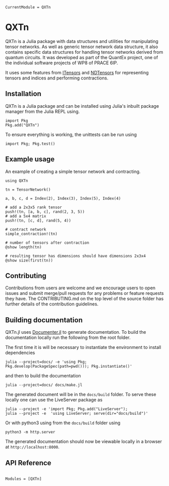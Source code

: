 ```@meta
CurrentModule = QXTn
```

# QXTn

QXTn is a Julia package with data structures and utilities for manipulating tensor networks.
As well as generic tensor network data structure, it also contains specific data structures
for handling tensor networks derived from quantum circuits. It was developed as part of the QuantEx project, one of the individual software projects of WP8 of PRACE 6IP.

It uses some features from [ITensors](https://github.com/ITensor/ITensors.jl) and [NDTensors](https://github.com/ITensor/NDTensors.jl) for representing tensors and indices and performing contractions.

## Installation

QXTn is a Julia package and can be installed using Julia's inbuilt package manager from the Julia REPL using.

```
import Pkg
Pkg.add("QXTn")
```

To ensure everything is working, the unittests can be run using

```
import Pkg; Pkg.test()
```

## Example usage

An example of creating a simple tensor network and contracting.

```
using QXTn

tn = TensorNetwork()

a, b, c, d = Index(2), Index(3), Index(5), Index(4)

# add a 2x3x5 rank tensor
push!(tn, [a, b, c], rand(2, 3, 5))
# add a 5x4 matrix
push!(tn, [c, d], rand(5, 4))

# contract network
simple_contraction!(tn)

# number of tensors after contraction
@show length(tn)

# resulting tensor has dimensions should have dimensions 2x3x4
@show size(first(tn))
```

## Contributing
Contributions from users are welcome and we encourage users to open issues and submit merge/pull requests for any problems or feature requests they have. The
CONTRIBUTING.md on the top level of the source folder has further details of the contribution guidelines.

## Building documentation

QXTn.jl uses [Documenter.jl](https://juliadocs.github.io/Documenter.jl/stable/) to generate documentation. To build the documentation locally run the following from the root folder.

The first time it is will be necessary to instantiate the environment to install dependencies

```
julia --project=docs/ -e 'using Pkg; Pkg.develop(PackageSpec(path=pwd())); Pkg.instantiate()'
```

and then to build the documentation

```
julia --project=docs/ docs/make.jl
```

The generated document will be in the `docs/build` folder. To serve these locally one can
use the LiveServer package as

```
julia --project -e 'import Pkg; Pkg.add("LiveServer");
julia --project -e  'using LiveServer; serve(dir="docs/build")'
```

Or with python3 using from the `docs/build` folder using

```
python3 -m http.server
```

The generated documentation should now be viewable locally in a browser at `http://localhost:8000`.

## API Reference

```@index
```

```@autodocs
Modules = [QXTn]
```
